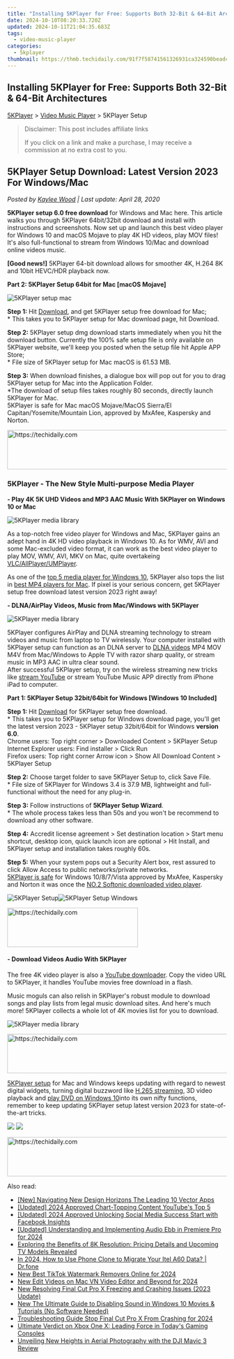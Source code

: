 ```yaml
---
title: "Installing 5KPlayer for Free: Supports Both 32-Bit & 64-Bit Architectures"
date: 2024-10-10T08:20:33.720Z
updated: 2024-10-11T21:04:35.683Z
tags:
  - video-music-player
categories:
  - 5kplayer
thumbnail: https://thmb.techidaily.com/91f7f58741561326931ca324590beadc475f32b45bcc3a270b10ca0d40e00353.jpg
---
```


## Installing 5KPlayer for Free: Supports Both 32-Bit & 64-Bit Architectures

[5KPlayer](https://tools.techidaily.com/5kplayer/products/) \> [Video Music Player](https://tools.techidaily.com/5kplayer/video-music-player/) \> 5KPlayer Setup

>  Disclaimer: This post includes affiliate links
>
>  If you click on a link and make a purchase, I may receive a commission at no extra cost to you.
>

## 5KPlayer Setup Download: Latest Version 2023 For Windows/Mac

 _Posted by [Kaylee Wood](https://www.quora.com/profile/Amanda-Hu-21) | Last update: April 28, 2020_

**5KPlayer setup 6.0 free download** for Windows and Mac here. This article walks you through 5KPlayer 64bit/32bit download and install with instructions and screenshots. Now set up and launch this best video player for Windows 10 and macOS Mojave to play 4K HD videos, play MOV files! It's also full-functional to stream from Windows 10/Mac and download online videos music.

**\[Good news!\]** 5KPlayer 64-bit download allows for smoother 4K, H.264 8K and 10bit HEVC/HDR playback now. 

**Part 2: 5KPlayer Setup 64bit for Mac \[macOS Mojave\]**

![5KPlayer setup mac](https://www.5kplayer.com/video-music-player/img/5kp-setup-mac-122303.jpg) 

**Step 1:** Hit [Download](https://tools.techidaily.com/5kplayer/products/), and get 5KPlayer setup free download for Mac;   
 \* This takes you to 5KPlayer setup for Mac download page, hit Download.

**Step 2:** 5KPlayer setup dmg download starts immediately when you hit the download button. Currently the 100% safe setup file is only available on 5KPlayer website, we'll keep you posted when the setup file hit Apple APP Store;  
 \* File size of 5KPlayer setup for Mac macOS is 61.53 MB.

**Step 3:** When download finishes, a dialogue box will pop out for you to drag 5KPlayer setup for Mac into the Application Folder.  
 \*The download of setup files takes roughly 80 seconds, directly launch 5KPlayer for Mac.  
 5KPlayer is safe for Mac macOS Mojave/MacOS Sierra/El Capitan/Yosemite/Mountain Lion, approved by MxAfee, Kaspersky and Norton.

<!-- affiliate ads begin -->
<a href="https://bluettide.pxf.io/c/5597632/2141683/17092" target="_top" id="2141683">
  <img src="//a.impactradius-go.com/display-ad/17092-2141683" border="0" alt="https://techidaily.com" width="728" height="90"/>
</a>
<img height="0" width="0" src="https://bluettide.pxf.io/i/5597632/2141683/17092" style="position:absolute;visibility:hidden;" border="0" />
<!-- affiliate ads end -->

### **5KPlayer - The New Style Multi-purpose Media Player**

**\- Play 4K 5K UHD Videos and MP3 AAC Music With 5KPlayer on Windows 10 or Mac**

![5KPlayer media library](https://www.5kplayer.com/video-music-player/img/screen-s2.png) 

 As a top-notch free video player for Windows and Mac, 5KPlayer gains an adept hand in 4K HD video playback in Windows 10\. As for WMV, AVI and some Mac-excluded video format, it can work as the best video player to play MOV, WMV, AVI, MKV on Mac, quite overtakeing [VLC/AllPlayer/UMPlayer](https://tools.techidaily.com/5kplayer/video-music-player/).

As one of the [top 5 media player for Windows 10](https://tools.techidaily.com/5kplayer/video-music-player/), 5KPlayer also tops the list in [best MP4 players for Mac](https://tools.techidaily.com/5kplayer/video-music-player/). If pixel is your serious concern, get 5KPlayer setup free download latest version 2023 right away!

**\- DLNA/AirPlay Videos, Music from Mac/Windows with 5KPlayer**

![5KPlayer media library](https://www.5kplayer.com/video-music-player/img/screen-s5.png) 

5KPlayer configures AirPlay and DLNA streaming technology to stream videos and music from laptop to TV wirelessly. Your computer installed with 5KPlayer setup can function as an DLNA server to [DLNA videos](https://tools.techidaily.com/5kplayer/dlna/) MP4 MOV M4V from Mac/Windows to Apple TV with razor sharp quality, or stream music in MP3 AAC in ultra clear sound.  
 After successful 5KPlayer setup, try on the wireless streaming new tricks like [stream YouTube](https://tools.techidaily.com/5kplayer/airplay/) or stream YouTube Music APP directly from iPhone iPad to computer.

**Part 1: 5KPlayer Setup 32bit/64bit for Windows \[Windows 10 Included\]**

**Step 1:** Hit [Download](https://tools.techidaily.com/5kplayer/products/) for 5KPlayer setup free download.   
 \* This takes you to 5KPlayer setup for Windows download page, you'll get the latest version 2023 - 5KPlayer setup 32bit/64bit for Windows **version 6.0**.  
 Chrome users: Top right corner > Downloaded Content > 5KPlayer Setup  
 Internet Explorer users: Find installer > Click Run  
 Firefox users: Top right corner Arrow icon > Show All Download Content > 5KPlayer Setup

**Step 2:** Choose target folder to save 5KPlayer Setup to, click Save File.  
 \* File size of 5KPlayer for Windows 3.4 is 37.9 MB, lightweight and full-functional without the need for any plug-in.

**Step 3:** Follow instructions of **5KPlayer Setup Wizard**.  
 \* The whole process takes less than 50s and you won't be recommend to download any other software.

**Step 4:** Accredit license agreement > Set destination location > Start menu shortcut, desktop icon, quick launch icon are optional > Hit Install, and 5KPlayer setup and installation takes roughly 60s.

**Step 5:** When your system pops out a Security Alert box, rest assured to click Allow Access to public networks/private networks.   
[5KPlayer is safe](https://tools.techidaily.com/5kplayer/video-music-player/) for Windows 10/8/7/Vista approved by MxAfee, Kaspersky and Norton it was once the [NO.2 Softonic downloaded video player](http://www.businesswire.com/news/home/20151204005211/en/DearMobs-5KPlayer-Rises-Softonic-NO.2-Downloaded-Video).

![5KPlayer Setup](https://www.5kplayer.com/video-music-player/img/5kp-setup-122301.jpg)![5KPlayer Setup Windows](https://www.5kplayer.com/video-music-player/img/5kp-setup-122303.jpg) 

<!-- affiliate ads begin -->
<a href="https://laganoo.pxf.io/c/5597632/1528685/16446" target="_top" id="1528685">
  <img src="//a.impactradius-go.com/display-ad/16446-1528685" border="0" alt="https://techidaily.com" width="300" height="90"/>
</a>
<img height="0" width="0" src="https://laganoo.pxf.io/i/5597632/1528685/16446" style="position:absolute;visibility:hidden;" border="0" />
<!-- affiliate ads end -->

#### **\- Download Videos Audio With 5KPlayer**

The free 4K video player is also a [YouTube downloader](https://tools.techidaily.com/5kplayer/youtube-download/). Copy the video URL to 5KPlayer, it handles YouTube movies free download in a flash.

Music moguls can also relish in 5KPlayer's robust module to download songs and play lists from legal music download sites. And here's much more! 5KPlayer collects a whole lot of 4K movies list for you to download.

![5KPlayer media library](https://www.5kplayer.com/video-music-player/img/screen-s3.png) 

<!-- affiliate ads begin -->
<a href="https://appsumo.8odi.net/c/5597632/2130873/7443" target="_top" id="2130873">
  <img src="//a.impactradius-go.com/display-ad/7443-2130873" border="0" alt="https://techidaily.com" width="600" height="90"/>
</a>
<img height="0" width="0" src="https://appsumo.8odi.net/i/5597632/2130873/7443" style="position:absolute;visibility:hidden;" border="0" />
<!-- affiliate ads end -->

[5KPlayer setup](https://tools.techidaily.com/5kplayer/products/) for Mac and Windows keeps updating with regard to newest digital widgets, turning digital buzzword like [H.265 streaming](https://tools.techidaily.com/5kplayer/airplay/), 3D video playback and [play DVD on Windows 10](https://tools.techidaily.com/5kplayer/video-music-player/)into its own nifty functions, remember to keep updating 5KPlayer setup latest version 2023 for state-of-the-art tricks. 

[![](https://www.5kplayer.com/video-music-player/../button/freedownwhitewin.png)](https://tools.techidaily.com/5kplayer/products/) [![](https://www.5kplayer.com/video-music-player/../button/freedownbackmac.png)](https://tools.techidaily.com/5kplayer/products/)

<!-- affiliate ads begin -->
<a href="https://appsumo.8odi.net/c/5597632/2111981/7443" target="_top" id="2111981">
  <img src="//a.impactradius-go.com/display-ad/7443-2111981" border="0" alt="https://techidaily.com" width="728" height="90"/>
</a>
<img height="0" width="0" src="https://appsumo.8odi.net/i/5597632/2111981/7443" style="position:absolute;visibility:hidden;" border="0" />
<!-- affiliate ads end -->

<ins class="adsbygoogle"
     style="display:block"
     data-ad-format="autorelaxed"
     data-ad-client="ca-pub-7571918770474297"
     data-ad-slot="1223367746"></ins>

<ins class="adsbygoogle"
     style="display:block"
     data-ad-client="ca-pub-7571918770474297"
     data-ad-slot="8358498916"
     data-ad-format="auto"
     data-full-width-responsive="true"></ins>

<span class="atpl-alsoreadstyle">Also read:</span>
<div><ul>
<li><a href="https://extra-skills.techidaily.com/new-navigating-new-design-horizons-the-leading-10-vector-apps/"><u>[New] Navigating New Design Horizons The Leading 10 Vector Apps</u></a></li>
<li><a href="https://youtube-web.techidaily.com/ed-2024-approved-chart-topping-content-youtubes-top-5/"><u>[Updated] 2024 Approved Chart-Topping Content YouTube's Top 5</u></a></li>
<li><a href="https://facebook-clips.techidaily.com/updated-2024-approved-unlocking-social-media-success-start-with-facebook-insights/"><u>[Updated] 2024 Approved Unlocking Social Media Success Start with Facebook Insights</u></a></li>
<li><a href="https://fox-blue.techidaily.com/updated-understanding-and-implementing-audio-ebb-in-premiere-pro-for-2024/"><u>[Updated] Understanding and Implementing Audio Ebb in Premiere Pro for 2024</u></a></li>
<li><a href="https://blog-min.techidaily.com/exploring-the-benefits-of-8k-resolution-pricing-details-and-upcoming-tv-models-revealed/"><u>Exploring the Benefits of 8K Resolution: Pricing Details and Upcoming TV Models Revealed</u></a></li>
<li><a href="https://android-transfer.techidaily.com/in-2024-how-to-use-phone-clone-to-migrate-your-itel-a60-data-drfone-by-drfone-transfer-from-android-transfer-from-android/"><u>In 2024, How to Use Phone Clone to Migrate Your Itel A60 Data? | Dr.fone</u></a></li>
<li><a href="https://video-creation-software.techidaily.com/new-best-tiktok-watermark-removers-online-for-2024/"><u>New Best TikTok Watermark Removers Online for 2024</u></a></li>
<li><a href="https://video-creation-software.techidaily.com/new-edit-videos-on-mac-vn-video-editor-and-beyond-for-2024/"><u>New Edit Videos on Mac VN Video Editor and Beyond for 2024</u></a></li>
<li><a href="https://video-creation-software.techidaily.com/new-resolving-final-cut-pro-x-freezing-and-crashing-issues-2023-update/"><u>New Resolving Final Cut Pro X Freezing and Crashing Issues (2023 Update)</u></a></li>
<li><a href="https://sound-tweaking.techidaily.com/new-the-ultimate-guide-to-disabling-sound-in-windows-10-movies-and-tutorials-no-software-needed/"><u>New The Ultimate Guide to Disabling Sound in Windows 10 Movies & Tutorials (No Software Needed)</u></a></li>
<li><a href="https://video-creation-software.techidaily.com/troubleshooting-guide-stop-final-cut-pro-x-from-crashing-for-2024/"><u>Troubleshooting Guide Stop Final Cut Pro X From Crashing for 2024</u></a></li>
<li><a href="https://buynow-reviews.techidaily.com/ultimate-verdict-on-xbox-one-x-leading-force-in-todays-gaming-consoles/"><u>Ultimate Verdict on Xbox One X: Leading Force in Today's Gaming Consoles</u></a></li>
<li><a href="https://buynow-info.techidaily.com/unveiling-new-heights-in-aerial-photography-with-the-dji-mavic-3-review/"><u>Unveiling New Heights in Aerial Photography with the DJI Mavic 3 Review</u></a></li>
</ul></div>

